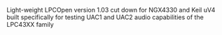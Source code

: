 Light-weight LPCOpen version 1.03 cut down for NGX4330 and Keil uV4 built specifically for testing UAC1 and UAC2 audio capabilities of the LPC43XX family
